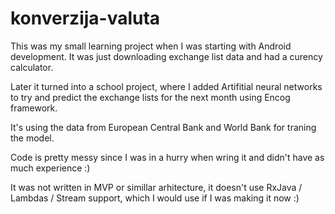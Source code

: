 # konverzija-valuta

This was my small learning project when I was starting with Android development. It was just downloading exchange list data and had a curency calculator.

Later it turned into a school project, where I added Artifitial neural networks to try and predict the exchange lists for the next month using Encog framework.

It's using the data from European Central Bank and World Bank for traning the model.

Code is pretty messy since I was in a hurry when wring it and didn't have as much experience :)

It was not written in MVP or simillar arhitecture, it doesn't use RxJava / Lambdas / Stream support, which I would use if I was making it now :)

